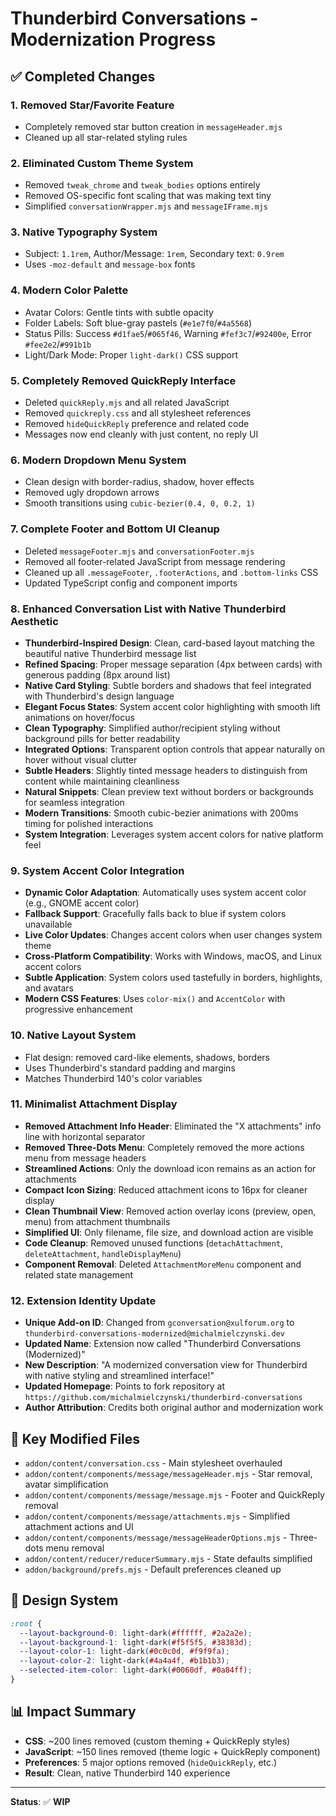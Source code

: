 # Thunderbird Conversations - Modernization Progress

## ✅ Completed Changes

### 1. **Removed Star/Favorite Feature** 
- Completely removed star button creation in `messageHeader.mjs`
- Cleaned up all star-related styling rules

### 2. **Eliminated Custom Theme System**
- Removed `tweak_chrome` and `tweak_bodies` options entirely
- Removed OS-specific font scaling that was making text tiny
- Simplified `conversationWrapper.mjs` and `messageIFrame.mjs`

### 3. **Native Typography System**
- Subject: `1.1rem`, Author/Message: `1rem`, Secondary text: `0.9rem`
- Uses `-moz-default` and `message-box` fonts

### 4. **Modern Color Palette**
- Avatar Colors: Gentle tints with subtle opacity
- Folder Labels: Soft blue-gray pastels (`#e1e7f0`/`#4a5568`)
- Status Pills: Success `#d1fae5`/`#065f46`, Warning `#fef3c7`/`#92400e`, Error `#fee2e2`/`#991b1b`
- Light/Dark Mode: Proper `light-dark()` CSS support

### 5. **Completely Removed QuickReply Interface**
- Deleted `quickReply.mjs` and all related JavaScript
- Removed `quickreply.css` and all stylesheet references
- Removed `hideQuickReply` preference and related code
- Messages now end cleanly with just content, no reply UI

### 6. **Modern Dropdown Menu System**
- Clean design with border-radius, shadow, hover effects
- Removed ugly dropdown arrows
- Smooth transitions using `cubic-bezier(0.4, 0, 0.2, 1)`

### 7. **Complete Footer and Bottom UI Cleanup**
- Deleted `messageFooter.mjs` and `conversationFooter.mjs`
- Removed all footer-related JavaScript from message rendering
- Cleaned up all `.messageFooter`, `.footerActions`, and `.bottom-links` CSS
- Updated TypeScript config and component imports

### 8. **Enhanced Conversation List with Native Thunderbird Aesthetic**

- **Thunderbird-Inspired Design**: Clean, card-based layout matching the beautiful native Thunderbird message list
- **Refined Spacing**: Proper message separation (4px between cards) with generous padding (8px around list)
- **Native Card Styling**: Subtle borders and shadows that feel integrated with Thunderbird's design language
- **Elegant Focus States**: System accent color highlighting with smooth lift animations on hover/focus
- **Clean Typography**: Simplified author/recipient styling without background pills for better readability
- **Integrated Options**: Transparent option controls that appear naturally on hover without visual clutter
- **Subtle Headers**: Slightly tinted message headers to distinguish from content while maintaining cleanliness
- **Natural Snippets**: Clean preview text without borders or backgrounds for seamless integration
- **Modern Transitions**: Smooth cubic-bezier animations with 200ms timing for polished interactions
- **System Integration**: Leverages system accent colors for native platform feel

### 9. **System Accent Color Integration**

- **Dynamic Color Adaptation**: Automatically uses system accent color (e.g., GNOME accent color)
- **Fallback Support**: Gracefully falls back to blue if system colors unavailable
- **Live Color Updates**: Changes accent colors when user changes system theme
- **Cross-Platform Compatibility**: Works with Windows, macOS, and Linux accent colors
- **Subtle Application**: System colors used tastefully in borders, highlights, and avatars
- **Modern CSS Features**: Uses `color-mix()` and `AccentColor` with progressive enhancement

### 10. **Native Layout System**

- Flat design: removed card-like elements, shadows, borders
- Uses Thunderbird's standard padding and margins
- Matches Thunderbird 140's color variables

### 11. **Minimalist Attachment Display**

- **Removed Attachment Info Header**: Eliminated the "X attachments" info line with horizontal separator
- **Removed Three-Dots Menu**: Completely removed the more actions menu from message headers
- **Streamlined Actions**: Only the download icon remains as an action for attachments
- **Compact Icon Sizing**: Reduced attachment icons to 16px for cleaner display
- **Clean Thumbnail View**: Removed action overlay icons (preview, open, menu) from attachment thumbnails
- **Simplified UI**: Only filename, file size, and download action are visible
- **Code Cleanup**: Removed unused functions (`detachAttachment`, `deleteAttachment`, `handleDisplayMenu`)
- **Component Removal**: Deleted `AttachmentMoreMenu` component and related state management

### 12. **Extension Identity Update**

- **Unique Add-on ID**: Changed from `gconversation@xulforum.org` to `thunderbird-conversations-modernized@michalmielczynski.dev`
- **Updated Name**: Extension now called "Thunderbird Conversations (Modernized)"
- **New Description**: "A modernized conversation view for Thunderbird with native styling and streamlined interface!"
- **Updated Homepage**: Points to fork repository at `https://github.com/michalmielczynski/thunderbird-conversations`
- **Author Attribution**: Credits both original author and modernization work

## 📁 Key Modified Files

- `addon/content/conversation.css` - Main stylesheet overhauled
- `addon/content/components/message/messageHeader.mjs` - Star removal, avatar simplification
- `addon/content/components/message/message.mjs` - Footer and QuickReply removal
- `addon/content/components/message/attachments.mjs` - Simplified attachment actions and UI
- `addon/content/components/message/messageHeaderOptions.mjs` - Three-dots menu removal
- `addon/content/reducer/reducerSummary.mjs` - State defaults simplified
- `addon/background/prefs.mjs` - Default preferences cleaned up

## 🎨 Design System

```css
:root {
  --layout-background-0: light-dark(#ffffff, #2a2a2e);
  --layout-background-1: light-dark(#f5f5f5, #38383d);
  --layout-color-1: light-dark(#0c0c0d, #f9f9fa);
  --layout-color-2: light-dark(#4a4a4f, #b1b1b3);
  --selected-item-color: light-dark(#0060df, #0a84ff);
}
```

## 📊 Impact Summary

- **CSS**: ~200 lines removed (custom theming + QuickReply styles)
- **JavaScript**: ~150 lines removed (theme logic + QuickReply component)
- **Preferences**: 5 major options removed (`hideQuickReply`, etc.)
- **Result**: Clean, native Thunderbird 140 experience

---

**Status**: ✅ **WIP**

